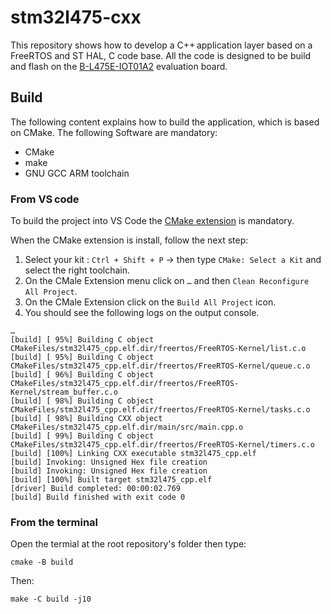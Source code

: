 # stm32l475-cxx

This repository shows how to develop a C++ application layer based on a FreeRTOS and ST HAL, C code base. All the code is designed to be build and flash on the [B-L475E-IOT01A2](https://www.st.com/en/evaluation-tools/b-l475e-iot01a.html) evaluation board.

## Build

The following content explains how to build the application, which is based on CMake.
The following Software are mandatory:
 - CMake
 - make
 - GNU GCC ARM toolchain

### From VS code

To build the project into VS Code the [CMake extension](https://marketplace.visualstudio.com/items?itemName=ms-vscode.cmake-tools) is mandatory.

When the CMake extension is install, follow the next step:
 1. Select your kit : `Ctrl + Shift + P` → then type `CMake: Select a Kit` and select the right toolchain.
 2. On the CMale Extension menu click on `…` and then `Clean Reconfigure All Project`.
 3. On the CMale Extension click on the `Build All Project` icon.
 4. You should see the following logs on the output console.

 ```
 …
[build] [ 95%] Building C object CMakeFiles/stm32l475_cpp.elf.dir/freertos/FreeRTOS-Kernel/list.c.o
[build] [ 95%] Building C object CMakeFiles/stm32l475_cpp.elf.dir/freertos/FreeRTOS-Kernel/queue.c.o
[build] [ 96%] Building C object CMakeFiles/stm32l475_cpp.elf.dir/freertos/FreeRTOS-Kernel/stream_buffer.c.o
[build] [ 98%] Building C object CMakeFiles/stm32l475_cpp.elf.dir/freertos/FreeRTOS-Kernel/tasks.c.o
[build] [ 98%] Building CXX object CMakeFiles/stm32l475_cpp.elf.dir/main/src/main.cpp.o
[build] [ 99%] Building C object CMakeFiles/stm32l475_cpp.elf.dir/freertos/FreeRTOS-Kernel/timers.c.o
[build] [100%] Linking CXX executable stm32l475_cpp.elf
[build] Invoking: Unsigned Hex file creation
[build] Invoking: Unsigned Hex file creation
[build] [100%] Built target stm32l475_cpp.elf
[driver] Build completed: 00:00:02.769
[build] Build finished with exit code 0
 ```

### From the terminal

Open the termial at the root repository's folder then type:

```Shell
cmake -B build
```

Then:

```Shell
make -C build -j10
```
